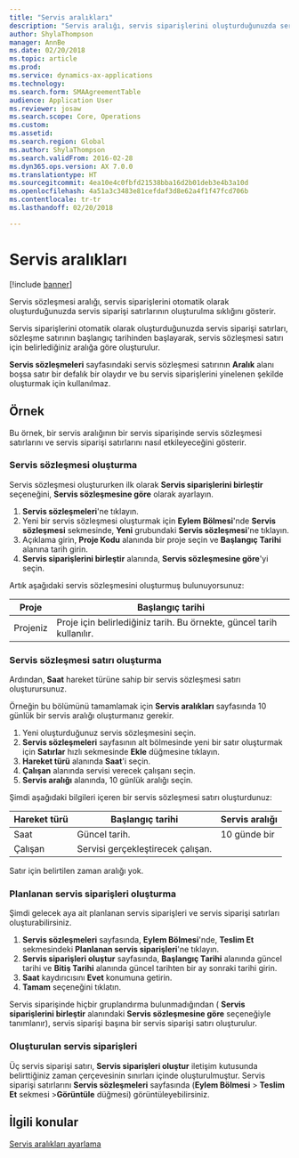 ```yaml
---
title: "Servis aralıkları"
description: "Servis aralığı, servis siparişlerini oluşturduğunuzda servis sözleşmesi satırları için servis siparişi satırlarının oluşturulma sıklığını gösterir."
author: ShylaThompson
manager: AnnBe
ms.date: 02/20/2018
ms.topic: article
ms.prod: 
ms.service: dynamics-ax-applications
ms.technology: 
ms.search.form: SMAAgreementTable
audience: Application User
ms.reviewer: josaw
ms.search.scope: Core, Operations
ms.custom: 
ms.assetid: 
ms.search.region: Global
ms.author: ShylaThompson
ms.search.validFrom: 2016-02-28
ms.dyn365.ops.version: AX 7.0.0
ms.translationtype: HT
ms.sourcegitcommit: 4ea10e4c0fbfd21538bba16d2b01deb3e4b3a10d
ms.openlocfilehash: 4a51a3c3483e81cefdaf3d8e62a4f1f47fcd706b
ms.contentlocale: tr-tr
ms.lasthandoff: 02/20/2018

---
```


# <a name="service-intervals"></a>Servis aralıkları

[!include [banner](../includes/banner.md)]

Servis sözleşmesi aralığı, servis siparişlerini otomatik olarak oluşturduğunuzda servis siparişi satırlarının oluşturulma sıklığını gösterir.

Servis siparişlerini otomatik olarak oluşturduğunuzda servis siparişi satırları, sözleşme satırının başlangıç tarihinden başlayarak, servis sözleşmesi satırı için belirlediğiniz aralığa göre oluşturulur.

**Servis sözleşmeleri** sayfasındaki servis sözleşmesi satırının **Aralık** alanı boşsa satır bir defalık bir olaydır ve bu servis siparişlerini yinelenen şekilde oluşturmak için kullanılmaz.

## <a name="example"></a>Örnek

Bu örnek, bir servis aralığının bir servis siparişinde servis sözleşmesi satırlarını ve servis siparişi satırlarını nasıl etkileyeceğini gösterir.

### <a name="create-a-service-agreement"></a>Servis sözleşmesi oluşturma

Servis sözleşmesi oluştururken ilk olarak **Servis siparişlerini birleştir** seçeneğini, **Servis sözleşmesine göre** olarak ayarlayın.

1. **Servis sözleşmeleri**'ne tıklayın.
2. Yeni bir servis sözleşmesi oluşturmak için **Eylem Bölmesi**'nde **Servis sözleşmesi** sekmesinde, **Yeni** grubundaki **Servis sözleşmesi**'ne tıklayın.
3. Açıklama girin, **Proje Kodu** alanında bir proje seçin ve **Başlangıç Tarihi** alanına tarih girin.
4. **Servis siparişlerini birleştir** alanında, **Servis sözleşmesine göre**'yi seçin.

Artık aşağıdaki servis sözleşmesini oluşturmuş bulunuyorsunuz:

| Proje      | Başlangıç tarihi                                                                         |
|--------------|------------------------------------------------------------------------------------|
| Projeniz | Proje için belirlediğiniz tarih. Bu örnekte, güncel tarih kullanılır. |

### <a name="create-a-service-agreement-line"></a>Servis sözleşmesi satırı oluşturma

Ardından, **Saat** hareket türüne sahip bir servis sözleşmesi satırı oluşturursunuz.

Örneğin bu bölümünü tamamlamak için **Servis aralıkları** sayfasında 10 günlük bir servis aralığı oluşturmanız gerekir. 

1. Yeni oluşturduğunuz servis sözleşmesini seçin. 
2. **Servis sözleşmeleri** sayfasının alt bölmesinde yeni bir satır oluşturmak için **Satırlar** hızlı sekmesinde **Ekle** düğmesine tıklayın.
3. **Hareket türü** alanında **Saat**'i seçin.
4. **Çalışan** alanında servisi verecek çalışanı seçin.
5. **Servis aralığı** alanında, 10 günlük aralığı seçin.

Şimdi aşağıdaki bilgileri içeren bir servis sözleşmesi satırı oluşturdunuz:

| Hareket türü | Başlangıç tarihi                               | Servis aralığı |
|------------------|------------------------------------------|------------------|
| Saat             | Güncel tarih.                        | 10 günde bir    |
| Çalışan           | Servisi gerçekleştirecek çalışan. |                  |

Satır için belirtilen zaman aralığı yok. 

### <a name="create-planned-service-orders"></a>Planlanan servis siparişleri oluşturma

Şimdi gelecek aya ait planlanan servis siparişleri ve servis siparişi satırları oluşturabilirsiniz.

1. **Servis sözleşmeleri** sayfasında, **Eylem Bölmesi**'nde, **Teslim Et** sekmesindeki **Planlanan servis siparişleri**'ne tıklayın.
2. **Servis siparişleri oluştur** sayfasında, **Başlangıç Tarihi** alanında güncel tarihi ve **Bitiş Tarihi** alanında güncel tarihten bir ay sonraki tarihi girin.
3. **Saat** kaydırıcısını **Evet** konumuna getirin. 
4. **Tamam** seçeneğini tıklatın.

Servis siparişinde hiçbir gruplandırma bulunmadığından ( **Servis siparişlerini birleştir** alanındaki **Servis sözleşmesine göre** seçeneğiyle tanımlanır), servis siparişi başına bir servis siparişi satırı oluşturulur.

### <a name="service-orders-created"></a>Oluşturulan servis siparişleri

Üç servis siparişi satırı, **Servis siparişleri oluştur** iletişim kutusunda belirttiğiniz zaman çerçevesinin sınırları içinde oluşturulmuştur. Servis siparişi satırlarını **Servis sözleşmeleri** sayfasında (**Eylem Bölmesi** \> **Teslim Et** sekmesi \>**Görüntüle** düğmesi) görüntüleyebilirsiniz.

## <a name="related-topics"></a>İlgili konular

[Servis aralıkları ayarlama](set-up-service-intervals.md)  


